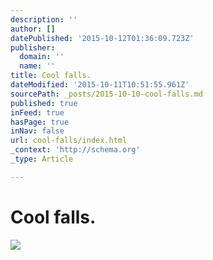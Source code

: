 ```yaml
---
description: ''
author: []
datePublished: '2015-10-12T01:36:09.723Z'
publisher:
  domain: ''
  name: ''
title: Cool falls.
dateModified: '2015-10-11T10:51:55.961Z'
sourcePath: _posts/2015-10-10-cool-falls.md
published: true
inFeed: true
hasPage: true
inNav: false
url: cool-falls/index.html
_context: 'http://schema.org'
_type: Article

---
```

# Cool falls.
![](https://the-grid-user-content.s3-us-west-2.amazonaws.com/735ad3f3-d9a7-4b51-b34c-1937307fad68.png)
